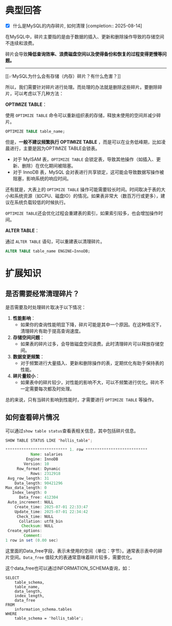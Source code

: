# 典型回答

- [x] 什么是MySQL的内存碎片, 如何清理  [completion:: 2025-08-14]

在MySQL中，碎片主要指的是由于数据的插入、更新和删除操作导致的存储空间不连续和浪费。



碎片会导致**降低查询效率、浪费磁盘空间以及使得备份和恢复的过程变得更慢等问题。**

****

[[✅MySQL为什么会有存储（内存）碎片？有什么危害？]]



所以，我们需要针对碎片进行处理。而处理的办法就是删除这些碎片。要删除碎片，可以考虑以下几种方法：



**OPTIMIZE TABLE**：

  
使用 `OPTIMIZE TABLE` 命令可以重新组织表的存储，释放未使用的空间并减少碎片。



```sql
OPTIMIZE TABLE table_name;
```



但是，**一般不建议频繁执行 OPTIMIZE TABLE** ，而是可以在业务低峰期，比如凌晨进行，主要是因为OPTIMIZE TABLE会锁表。



+ 对于 MyISAM 表，`OPTIMIZE TABLE` 会锁定表，导致其他操作（如插入、更新、删除）在优化期间被阻塞。
+ 对于 InnoDB 表，MySQL 会对表进行共享锁定，这可能会导致数据写操作被阻塞，影响系统的响应时间。



还有就是，大表上的 `OPTIMIZE TABLE` 操作可能需要较长时间。时间取决于表的大小和系统资源（如CPU、磁盘IO）的情况。如果表非常大（数百万行或更多），建议在系统负载较低的时候执行。



`OPTIMIZE TABLE`还会优化过程会重建表的索引，如果索引较多，也会增加操作时间。



**ALTER TABLE**：

  
通过 `ALTER TABLE` 语句，可以重建表以清理碎片。



```sql
ALTER TABLE table_name ENGINE=InnoDB;
```



# 扩展知识


## 是否需要经常清理碎片？


是否需要及时处理碎片取决于以下情况：



1. **性能影响**：
    - 如果你的查询性能明显下降，碎片可能是其中一个原因。在这种情况下，清理碎片有助于提高查询速度。
2. **存储空间问题**：
    - 如果表的碎片过多，会导致磁盘空间浪费。此时清理碎片可以释放存储空间。
3. **数据变更频繁**：
    - 对于频繁进行大量插入、更新和删除操作的表，定期优化有助于保持表的性能。
4. **碎片量较小**：
    - 如果表中的碎片较少，对性能的影响不大，可以不频繁进行优化。碎片不一定需要每次都及时处理。



总的来说，只有当碎片影响到性能时，才需要进行 `OPTIMIZE TABLE` 等操作。



## 如何查看碎片情况


可以通过`show table status`查看表相关信息，其中包括碎片信息。



```java
SHOW TABLE STATUS LIKE 'hollis_table';

*************************** 1. row ***************************
           Name: salaries
         Engine: InnoDB
        Version: 10
     Row_format: Dynamic
           Rows: 2312918
 Avg_row_length: 31
    Data_length: 90421296
Max_data_length: 0
   Index_length: 0
      Data_free: 412304
 Auto_increment: NULL
    Create_time: 2025-07-01 22:33:47
    Update_time: 2025-07-01 22:34:42
     Check_time: NULL
      Collation: utf8_bin
       Checksum: NULL
 Create_options: 
        Comment: 
1 row in set (0.00 sec)
```



这里面的Data_free字段，表示未使用的空间（单位：字节）。通常表示表中的碎片空间。`Data_free` 值较大的表通常意味着碎片较多，需要优化。



这个data_free也可以通过INFORMATION_SCHEMA查询，如：



```plsql
SELECT 
    table_schema,
    table_name,
    data_length,
    index_length,
    data_free
FROM 
    information_schema.tables
WHERE 
    table_schema = 'hollis_table';
```

